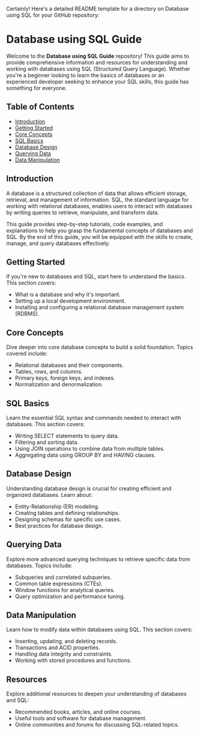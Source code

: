 Certainly! Here's a detailed README template for a directory on Database using SQL for your GitHub repository:

# Database using SQL Guide

Welcome to the **Database using SQL Guide** repository! This guide aims to provide comprehensive information and resources for understanding and working with databases using SQL (Structured Query Language). Whether you're a beginner looking to learn the basics of databases or an experienced developer seeking to enhance your SQL skills, this guide has something for everyone.

## Table of Contents

- [Introduction](#introduction)
- [Getting Started](#getting-started)
- [Core Concepts](#core-concepts)
- [SQL Basics](#sql-basics)
- [Database Design](#database-design)
- [Querying Data](#querying-data)
- [Data Manipulation](#data-manipulation)


## Introduction

A database is a structured collection of data that allows efficient storage, retrieval, and management of information. SQL, the standard language for working with relational databases, enables users to interact with databases by writing queries to retrieve, manipulate, and transform data.

This guide provides step-by-step tutorials, code examples, and explanations to help you grasp the fundamental concepts of databases and SQL. By the end of this guide, you will be equipped with the skills to create, manage, and query databases effectively.

## Getting Started

If you're new to databases and SQL, start here to understand the basics. This section covers:
- What is a database and why it's important.
- Setting up a local development environment.
- Installing and configuring a relational database management system (RDBMS).

## Core Concepts

Dive deeper into core database concepts to build a solid foundation. Topics covered include:
- Relational databases and their components.
- Tables, rows, and columns.
- Primary keys, foreign keys, and indexes.
- Normalization and denormalization.

## SQL Basics

Learn the essential SQL syntax and commands needed to interact with databases. This section covers:
- Writing SELECT statements to query data.
- Filtering and sorting data.
- Using JOIN operations to combine data from multiple tables.
- Aggregating data using GROUP BY and HAVING clauses.

## Database Design

Understanding database design is crucial for creating efficient and organized databases. Learn about:
- Entity-Relationship (ER) modeling.
- Creating tables and defining relationships.
- Designing schemas for specific use cases.
- Best practices for database design.

## Querying Data

Explore more advanced querying techniques to retrieve specific data from databases. Topics include:
- Subqueries and correlated subqueries.
- Common table expressions (CTEs).
- Window functions for analytical queries.
- Query optimization and performance tuning.

## Data Manipulation

Learn how to modify data within databases using SQL. This section covers:
- Inserting, updating, and deleting records.
- Transactions and ACID properties.
- Handling data integrity and constraints.
- Working with stored procedures and functions.


## Resources

Explore additional resources to deepen your understanding of databases and SQL:
- Recommended books, articles, and online courses.
- Useful tools and software for database management.
- Online communities and forums for discussing SQL-related topics.

